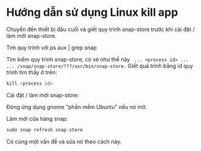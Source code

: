 
#  Hướng dẫn sử dụng Linux kill app

Chuyển đến thiết bị đầu cuối và giết quy trình snap-store trước khi cài đặt / làm mới snap-store.

Tìm quy trình với ps aux | grep snap

Tìm kiếm quy trình snap-store, có vẻ như thế này
``
... <process id> ... ... /snap/snap-store/???/usr/bin/snap-store.``
Giết quá trình bằng id quy trình tìm thấy ở trên:

```python
kill <process id>
```
Cài đặt / làm mới snap-store:

Đóng ứng dụng gnome "phần mềm Ubuntu" nếu nó mở.

Làm mới cửa hàng snap:

```python
sudo snap refresh snap-store
```


Có cùng một vấn đề và sửa nó theo cách này.
